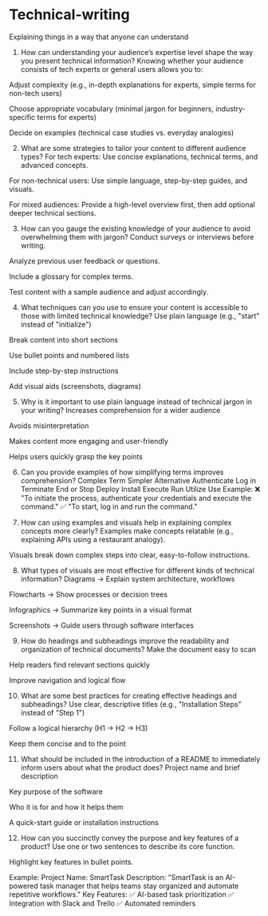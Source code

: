 # Technical-writing
Explaining things in a way that anyone can understand
1. How can understanding your audience’s expertise level shape the way you present technical information?
Knowing whether your audience consists of tech experts or general users allows you to:

Adjust complexity (e.g., in-depth explanations for experts, simple terms for non-tech users)

Choose appropriate vocabulary (minimal jargon for beginners, industry-specific terms for experts)

Decide on examples (technical case studies vs. everyday analogies)

2. What are some strategies to tailor your content to different audience types?
For tech experts: Use concise explanations, technical terms, and advanced concepts.

For non-technical users: Use simple language, step-by-step guides, and visuals.

For mixed audiences: Provide a high-level overview first, then add optional deeper technical sections.

3. How can you gauge the existing knowledge of your audience to avoid overwhelming them with jargon?
Conduct surveys or interviews before writing.

Analyze previous user feedback or questions.

Include a glossary for complex terms.

Test content with a sample audience and adjust accordingly.

4. What techniques can you use to ensure your content is accessible to those with limited technical knowledge?
Use plain language (e.g., "start" instead of "initialize")

Break content into short sections

Use bullet points and numbered lists

Include step-by-step instructions

Add visual aids (screenshots, diagrams)

5. Why is it important to use plain language instead of technical jargon in your writing?
Increases comprehension for a wider audience

Avoids misinterpretation

Makes content more engaging and user-friendly

Helps users quickly grasp the key points

6. Can you provide examples of how simplifying terms improves comprehension?
Complex Term	Simpler Alternative
Authenticate	Log in
Terminate	End or Stop
Deploy	Install
Execute	Run
Utilize	Use
Example:
❌ "To initiate the process, authenticate your credentials and execute the command."
✅ "To start, log in and run the command."

7. How can using examples and visuals help in explaining complex concepts more clearly?
Examples make concepts relatable (e.g., explaining APIs using a restaurant analogy).

Visuals break down complex steps into clear, easy-to-follow instructions.

8. What types of visuals are most effective for different kinds of technical information?
Diagrams → Explain system architecture, workflows

Flowcharts → Show processes or decision trees

Infographics → Summarize key points in a visual format

Screenshots → Guide users through software interfaces

9. How do headings and subheadings improve the readability and organization of technical documents?
Make the document easy to scan

Help readers find relevant sections quickly

Improve navigation and logical flow

10. What are some best practices for creating effective headings and subheadings?
Use clear, descriptive titles (e.g., "Installation Steps" instead of "Step 1")

Follow a logical hierarchy (H1 → H2 → H3)

Keep them concise and to the point

11. What should be included in the introduction of a README to immediately inform users about what the product does?
Project name and brief description

Key purpose of the software

Who it is for and how it helps them

A quick-start guide or installation instructions

12. How can you succinctly convey the purpose and key features of a product?
Use one or two sentences to describe its core function.

Highlight key features in bullet points.

Example:
Project Name: SmartTask
Description: "SmartTask is an AI-powered task manager that helps teams stay organized and automate repetitive workflows."
Key Features:
✅ AI-based task prioritization
✅ Integration with Slack and Trello
✅ Automated reminders
